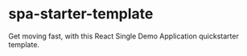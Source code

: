# spa-starter-template
Get moving fast, with this React Single Demo Application quickstarter template.
